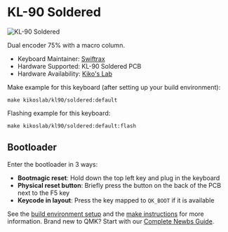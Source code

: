 # KL-90 Soldered

![KL-90 Soldered](https://raw.githubusercontent/noroadsleft/qmk_images/tree/master/keyboards/kl90/custom_resized_4ef9d13c-6233-43b5-829d-0ff02e31c144_1024x1024@2x.webp)

Dual encoder 75% with a macro column.

* Keyboard Maintainer: [Swiftrax](https://github.com/swiftrax)
* Hardware Supported: KL-90 Soldered PCB
* Hardware Availability: [Kiko's Lab](https://www.kikoslab.com/)

Make example for this keyboard (after setting up your build environment):

    make kikoslab/kl90/soldered:default

Flashing example for this keyboard:

    make kikoslab/kl90/soldered:default:flash

## Bootloader

Enter the bootloader in 3 ways:

* **Bootmagic reset**: Hold down the top left key and plug in the keyboard
* **Physical reset button**: Briefly press the button on the back of the PCB next to the F5 key
* **Keycode in layout**: Press the key mapped to `QK_BOOT` if it is available

See the [build environment setup](https://docs.qmk.fm/#/getting_started_build_tools) and the [make instructions](https://docs.qmk.fm/#/getting_started_make_guide) for more information. Brand new to QMK? Start with our [Complete Newbs Guide](https://docs.qmk.fm/#/newbs).
